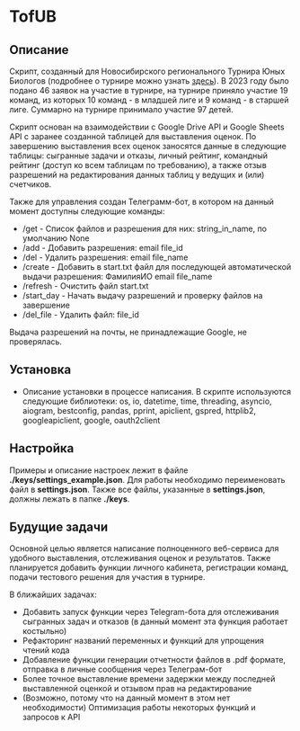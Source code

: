 # TofUB

## Описание

Скрипт, созданный для Новосибирского регионального Турнира Юных Биологов (подробнее о турнире можно
узнать [здесь](https://bioturnir.ru/tub/novosibirsk)). В 2023 году было подано 46 заявок на участие в турнире,
на турнире приняло участие 19 команд, из которых 10 команд - в младшей лиге и 9 команд - в старшей лиге. Суммарно на
турнире принимало участие 97 детей.

Скрипт основан на взаимодействии с Google Drive API и Google
Sheets API с заранее созданной таблицей для выставления оценок.
По завершению выставления всех оценок заносятся данные в следующие таблицы: сыгранные задачи и отказы,
личный рейтинг, командный рейтинг
(доступ ко всем таблицам по требованию), а также отзыв разрешений на редактирования данных таблиц у ведущих и (или)
счетчиков.

Также для управления создан Телеграмм-бот, в котором на данный момент доступны следующие команды:

* /get - Список файлов и разрешения для них: string_in_name, по умолчанию None
* /add - Добавить разрешения: email file_id
* /del - Удалить разрешения: email file_name
* /create - Добавить в start.txt файл для последующей автоматической выдачи разрешения: ФамилияИО email file_name
* /refresh - Очистить файл start.txt
* /start_day - Начать выдачу разрешений и проверку файлов на завершение
* /del_file - Удалить файл: file_id

Выдача разрешений на почты, не принадлежащие Google, не проверялась.

## Установка

* Описание установки в процессе написания. В скрипте используются следующие библиотеки: os, io, datetime, time,
  threading,
  asyncio, aiogram, bestconfig, pandas, pprint, apiclient, gspred, httplib2, googleapiclient, google, oauth2client

## Настройка

Примеры и описание настроек лежит в файле <b>./keys/settings_example.json</b>. Для работы необходимо переименовать файл
в <b>settings.json</b>.
Также все файлы, указанные в <b>settings.json</b>, должны лежать в папке <b>./keys</b>.

## Будущие задачи

Основной целью является написание полноценного веб-сервиса для удобного выставления, отслеживания оценок и результатов.
Также планируется добавить функции личного кабинета, регистрации команд, подачи тестового решения для участия в турнире.

В ближайших задачах:

* Добавить запуск функции через Telegram-бота для отслеживания сыгранных задач и отказов (в данный момент эта функция
  работает костыльно)
* Рефакторинг названий переменных и функций для упрощения чтений кода
* Добавление функции генерации отчетности файлов в .pdf формате, отправка в личные сообщения через Телеграм-бот
* Более точное выставление времени задержки между последней выставленной оценкой и отзывом прав на редактирование
* (Возможно, потому что на данный момент в этом нет необходимости) Оптимизация работы некоторых функций и запросов к API
